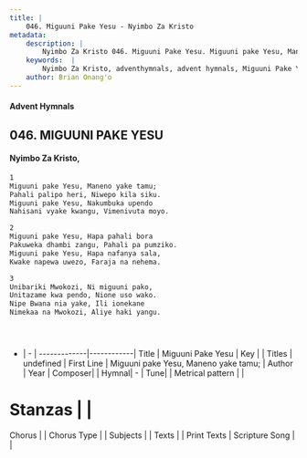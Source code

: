 ```yaml
---
title: |
    046. Miguuni Pake Yesu - Nyimbo Za Kristo
metadata:
    description: |
        Nyimbo Za Kristo 046. Miguuni Pake Yesu. Miguuni pake Yesu, Maneno yake tamu; Pahali palipo heri, Niwepo kila siku. Miguuni pake Yesu, Nakumbuka upendo Nahisani vyake kwangu, Vimenivuta moyo.  
    keywords:  |
        Nyimbo Za Kristo, adventhymnals, advent hymnals, Miguuni Pake Yesu, Miguuni pake Yesu, Maneno yake tamu;. 
    author: Brian Onang'o
---
```


#### Advent Hymnals
## 046. MIGUUNI PAKE YESU
####  Nyimbo Za Kristo,

```txt
1
Miguuni pake Yesu, Maneno yake tamu;
Pahali palipo heri, Niwepo kila siku.
Miguuni pake Yesu, Nakumbuka upendo
Nahisani vyake kwangu, Vimenivuta moyo.

2
Miguuni pake Yesu, Hapa pahali bora
Pakuweka dhambi zangu, Pahali pa pumziko.
Miguuni pake Yesu, Hapa nafanya sala,
Kwake napewa uwezo, Faraja na nehema.

3
Unibariki Mwokozi, Ni miguuni pako,
Unitazame kwa pendo, Nione uso wako.
Nipe Bwana nia yake, Ili ionekane
Nimekaa na Mwokozi, Aliye haki yangu.





```

- |   -  |
-------------|------------|
Title | Miguuni Pake Yesu |
Key |  |
Titles | undefined |
First Line | Miguuni pake Yesu, Maneno yake tamu; |
Author | 
Year | 
Composer| |
Hymnal|  - |
Tune|  |
Metrical pattern | |
# Stanzas |  |
Chorus |  |
Chorus Type |  |
Subjects | |
Texts |  |
Print Texts | 
Scripture Song |  |
    
